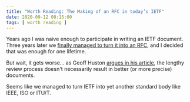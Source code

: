 ```yaml
---
title: "Worth Reading: The Making of an RFC in today’s IETF"
date: 2020-09-12 08:15:00
tags: [ worth reading ]
---
```

Years ago I was naive enough to participate in writing an IETF document. Three years later we [finally managed to turn it into an RFC](/2015/02/rfc-7454-bgp-operations-and-security.html), and I decided that was enough for one lifetime.

But wait, it gets worse... as Geoff Huston [argues in his article](https://www.potaroo.net/ispcol/2020-08/ietfstd.html), the lengthy review process doesn't necessarily result in better (or more precise) documents.

Seems like we managed to turn IETF into yet another standard body like IEEE, ISO or ITU/T.
